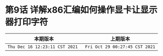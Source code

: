 # 第9话 详解x86汇编如何操作显卡让显示器打印字符

|本期版本|上期版本
|:---:|:---:|
`Thu Dec 16 12:23:11 CST 2021 ` | `Fri Oct 29 00:27:45 CST 2021`
